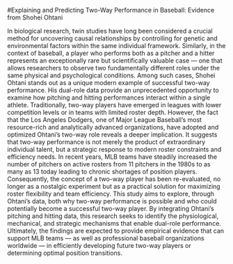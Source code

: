 #Explaining and Predicting Two-Way Performance in Baseball: Evidence from Shohei Ohtani

In biological research, twin studies have long been considered a crucial method for uncovering causal relationships by controlling for genetic and environmental factors within the same individual framework. Similarly, in the context of baseball, a player who performs both as a pitcher and a hitter represents an exceptionally rare but scientifically valuable case — one that allows researchers to observe two fundamentally different roles under the same physical and psychological conditions. Among such cases, Shohei Ohtani stands out as a unique modern example of successful two-way performance. His dual-role data provide an unprecedented opportunity to examine how pitching and hitting performances interact within a single athlete.
Traditionally, two-way players have emerged in leagues with lower competition levels or in teams with limited roster depth. However, the fact that the Los Angeles Dodgers, one of Major League Baseball’s most resource-rich and analytically advanced organizations, have adopted and optimized Ohtani’s two-way role reveals a deeper implication. It suggests that two-way performance is not merely the product of extraordinary individual talent, but a strategic response to modern roster constraints and efficiency needs.
In recent years, MLB teams have steadily increased the number of pitchers on active rosters from 11 pitchers in the 1980s to as many as 13 today leading to chronic shortages of position players. Consequently, the concept of a two-way player has been re-evaluated, no longer as a nostalgic experiment but as a practical solution for maximizing roster flexibility and team efficiency. This study aims to explore, through Ohtani’s data, both why two-way performance is possible and who could potentially become a successful two-way player.
By integrating Ohtani’s pitching and hitting data, this research seeks to identify the physiological, mechanical, and strategic mechanisms that enable dual-role performance. Ultimately, the findings are expected to provide empirical evidence that can support MLB teams — as well as professional baseball organizations worldwide — in efficiently developing future two-way players or determining optimal position transitions.
